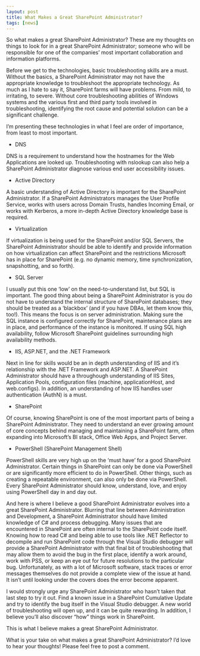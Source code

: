 ```yaml
---
layout: post
title: What Makes a Great SharePoint Administrator?
tags: [news]
---
```


So what makes a great SharePoint Administrator?  These are my thoughts on things to look for in a great SharePoint Administrator; someone who will be responsible for one of the companies’ most important collaboration and information platforms.

Before we get to the technologies, basic troubleshooting skills are a must.  Without the basics, a SharePoint Administrator may not have the appropriate knowledge to troubleshoot the appropriate technology.  As much as I hate to say it, SharePoint farms will have problems.  From mild, to irritating, to severe.  Without core troubleshooting abilities of Windows systems and the various first and third party tools involved in troubleshooting, identifying the root cause and potential solution can be a significant challenge.

I’m presenting these technologies in what I feel are order of importance, from least to most important.

* DNS

DNS is a requirement to understand how the hostnames for the Web Applications are looked up.  Troubleshooting with nslookup can also help a SharePoint Administrator diagnose various end user accessibility issues.

* Active Directory

A basic understanding of Active Directory is important for the SharePoint Administrator.  If a SharePoint Administrators manages the User Profile Service, works with users across Domain Trusts, handles Incoming Email, or works with Kerberos, a more in-depth Active Directory knowledge base is required.

* Virtualization

If virtualization is being used for the SharePoint and/or SQL Servers, the SharePoint Administrator should be able to identify and provide information on how virtualization can affect SharePoint and the restrictions Microsoft has in place for SharePoint (e.g. no dynamic memory, time synchronization, snapshotting, and so forth).

* SQL Server

I usually put this one ‘low’ on the need-to-understand list, but SQL is important.  The good thing about being a SharePoint Administrator is you do not have to understand the internal structure of SharePoint databases; they should be treated as a ‘blackbox’ (and if you have DBAs, let them know this, too!).  This means the focus is on server administration.  Making sure the SQL instance is configured correctly for SharePoint, maintenance plans are in place, and performance of the instance is monitored.  If using SQL high availability, follow Microsoft SharePoint guidelines surrounding high availability methods.

* IIS, ASP.NET, and the .NET Framework

Next in line for skills would be an in depth understanding of IIS and it’s relationship with the .NET Framework and ASP.NET.  A SharePoint Administrator should have a throughough understanding of IIS Sites, Application Pools, configuration files (machine, applicationHost, and web.configs).  In addition, an understanding of how IIS handles user authentication (AuthN) is a must.

* SharePoint

Of course, knowing SharePoint is one of the most important parts of being a SharePoint Administrator.  They need to understand an ever growing amount of core concepts behind managing and maintaining a SharePoint farm, often expanding into Microsoft’s BI stack, Office Web Apps, and Project Server.

* PowerShell (SharePoint Management Shell)

PowerShell skills are very high up on the ‘must have’ for a good SharePoint Administrator.  Certain things in SharePoint can only be done via PowerShell or are significantly more efficient to do in PowerShell.  Other things, such as creating a repeatable environment, can also only be done via PowerShell.  Every SharePoint Administrator should know, understand, love, and enjoy using PowerShell day in and day out.

And here is where I believe a good SharePoint Administrator evolves into a great SharePoint Administrator.  Blurring that line between Administration and Development, a SharePoint Administrator should have limited knowledge of C# and process debugging.  Many issues that are encountered in SharePoint are often internal to the SharePoint code itself.  Knowing how to read C# and being able to use tools like .NET Reflector to decompile and run SharePoint code through the Visual Studio debugger will provide a SharePoint Administrator with that final bit of troubleshooting that may allow them to avoid the bug in the first place, identify a work around, work with PSS, or keep an eye out for future resolutions to the particular bug.  Unfortunately, as with a lot of Microsoft software, stack traces or error messages themselves do not provide a complete view of the issue at hand.  It isn’t until looking under the covers does the error become apparent.

I would strongly urge any SharePoint Administrator who hasn’t taken that last step to try it out.  Find a known issue in a SharePoint Cumulative Update and try to identify the bug itself in the Visual Studio debugger.  A new world of troubleshooting will open up, and it can be quite rewarding.  In addition, I believe you’ll also discover “how” things work in SharePoint.

This is what I believe makes a great SharePoint Administrator.

What is your take on what makes a great SharePoint Administrator?  I’d love to hear your thoughts!  Please feel free to post a comment.